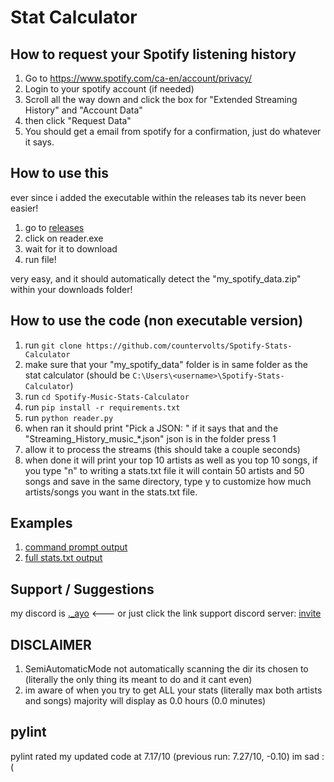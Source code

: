 # Stat Calculator
## How to request your Spotify listening history
1. Go to https://www.spotify.com/ca-en/account/privacy/
2. Login to your spotify account (if needed)
3. Scroll all the way down and click the box for "Extended Streaming History" and "Account Data"
4. then click "Request Data"
5. You should get a email from spotify for a confirmation, just do whatever it says.

## How to use this
ever since i added the executable within the releases tab its never been easier!
1. go to [releases](https://github.com/countervolts/Spotify-Stats-Calculator/releases/tag/exe)
2. click on reader.exe
3. wait for it to download
4. run file!

very easy, and it should automatically detect the "my_spotify_data.zip" within your downloads folder!

## How to use the code (non executable version)
1. run ```git clone https://github.com/countervolts/Spotify-Stats-Calculator```
2. make sure that your "my_spotify_data" folder is in same folder as the stat calculator (should be ```C:\Users\<username>\Spotify-Stats-Calculator```)
3. run ```cd Spotify-Music-Stats-Calculator```
4. run ```pip install -r requirements.txt```
5. run ```python reader.py```
6. when ran it should print "Pick a JSON: " if it says that and the "Streaming_History_music_*.json" json is in the folder press 1
7. allow it to process the streams (this should take a couple seconds)
8. when done it will print your top 10 artists as well as you top 10 songs, if you type "n" to writing a stats.txt file it will contain 50 artists and 50 songs and save in the same directory, type y to customize how much artists/songs you want in the stats.txt file.
 

## Examples
1. [command prompt output](https://github.com/countervolts/Spotify-Stats-Calculator/blob/main/examples/CommandPromptOutput.txt)
2. [full stats.txt output](https://github.com/countervolts/Spotify-Stats-Calculator/blob/main/examples/Stats.txt)

## Support / Suggestions
my discord is [._ayo](https://discord.com/users/488368000055902228) <--- or just click the link
support discord server: [invite](https://discord.gg/rP63gxfKQJ)

## **DISCLAIMER**
1. SemiAutomaticMode not automatically scanning the dir its chosen to (literally the only thing its meant to do and it cant even) 
2. im aware of when you try to get ALL your stats (literally max both artists and songs) majority will display as 0.0 hours (0.0 minutes)
## pylint
pylint rated my updated code at 7.17/10 (previous run: 7.27/10, -0.10) im sad :(
